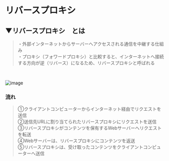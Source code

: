 # リバースプロキシ

## ▼リバースプロキシ　とは
>・外部インターネットからサーバーへアクセスされる通信を中継する仕組み<br>
>・プロキシ（フォワードプロキシ）と比較すると、インターネットへ接続する方向が逆（リバース）になるため、リバースプロキシと呼ばれる<br>
<br>

![image](https://github.com/SHOKI-SATO/TIL/assets/81621944/342321a0-68f1-4155-b548-16d823baf6ed)


### 流れ
>①クライアントコンピューターからインターネット経由でリクエストを送信<br>
>②送信先URLに割り当てられたリバースプロキシにリクエストを送信<br>
>③リバースプロキシがコンテンツを保有するWebサーバーへリクエストを転送<br>
>④Webサーバーは、リバースプロキシにコンテンツを返送<br>
>⑤リバースプロキシは、受け取ったコンテンツをクライアントコンピューターへ送信<br>
<br>
